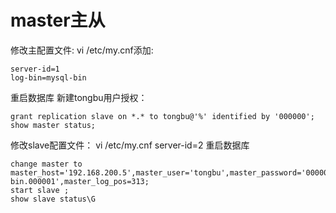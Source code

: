 ﻿# master主从

修改主配置文件:
vi /etc/my.cnf添加:

    server-id=1
    log-bin=mysql-bin
重启数据库
新建tongbu用户授权：

    grant replication slave on *.* to tongbu@'%' identified by '000000';
    show master status;
修改slave配置文件：
vi /etc/my.cnf
server-id=2
重启数据库


    change master to master_host='192.168.200.5',master_user='tongbu',master_password='000000',master_log_file='mysql-bin.000001',master_log_pos=313;
    start slave ;
    show slave status\G





